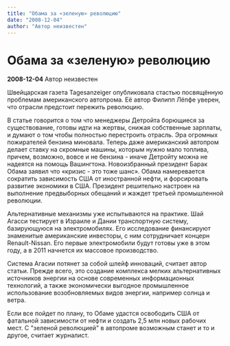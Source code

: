 ```yaml
---
title: "Обама за «зеленую» революцию"
date: "2008-12-04"
author: "Автор неизвестен"
---
```


# Обама за «зеленую» революцию

**2008-12-04** Автор неизвестен

Швейцарская газета Tagesanzeiger опубликовала стастью посвящённую проблемам американского автопрома. Её автор Филипп Лёпфе уверен, что отрасли предстоит пережить революцию.

В статье говорится о том что менеджеры Детройта борющиеся за существование, готовы идти на жертвы, снижая собственные зарплаты, и думают о том чтобы полностью перестроить отрасль. Эра огромных пожирателей бензина миновала. Теперь даже американский автопром делает ставку на скромные машины, которым нужно мало топлива, причем, возможно, вовсе и не бензина - иначе Детройту можна не надеятся на помощь Вашингтона. Новоизбранный президент Барак Обама заявил что «кризис - это тоже шанс». Обама намеревается сократить зависимость США от иностранной нефти, и форсировать развитие экономики в США. Президент решительно настроен на выполнение предвыборных обещаний и жаждет третьей промышленной революции.

Альтернативные механизмы уже испытываются на практике. Шай Агасси тестирует в Израиле и Дании транспортную систему, базирующуюся на электромобилях. Его исследование финансируют знаменитые американские инвесторы, с ним сотрудничает концерн Renault-Nissan. Его первые электромобили будут готовы уже в этом году, а в 2011 начнется их массовое производство.

Система Агасии потянет за собой шлейф инноваций, считает автор статьи. Прежде всего, это создание комплекса мелких альтернативных источников энергии на основе современных информационных технологий, а также экономически выгодное промышленное использование возобновляемых видов энергии, например солнца и ветра.

Если все пойдет по плану, то Обаме удастся освободить США от фатальной зависимости от нефти и создать 2,5 млн новых рабочих мест. С "зеленой революцией" в автопроме возможным станет и то и другое, считает журналист.